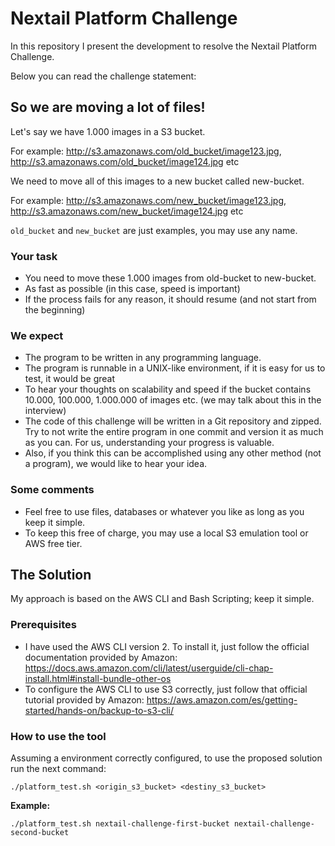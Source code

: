 # Nextail Platform Challenge 

In this repository I present the development to resolve the Nextail Platform Challenge. 

Below you can read the challenge statement:

## So we are moving a lot of files!

Let's say we have 1.000 images in a S3 bucket.

For example: http://s3.amazonaws.com/old_bucket/image123.jpg, http://s3.amazonaws.com/old_bucket/image124.jpg etc

We need to move all of this images to a new bucket called new-bucket.

For example: http://s3.amazonaws.com/new_bucket/image123.jpg, http://s3.amazonaws.com/new_bucket/image124.jpg etc

`old_bucket` and `new_bucket` are just examples, you may use any name.

### Your task

- You need to move these 1.000 images from old-bucket to new-bucket.
- As fast as possible (in this case, speed is important)
- If the process fails for any reason, it should resume (and not start from the beginning)

### We expect

- The program to be written in any programming language. 
- The program is runnable in a UNIX-like environment, if it is easy for us to test, it would be great 
- To hear your thoughts on scalability and speed if the bucket contains 10.000, 100.000, 1.000.000 of images etc. (we may talk about this in the interview)
- The code of this challenge will be written in a Git repository and zipped. Try to not write the entire program in one commit and version it as much as you can. For us, understanding your progress is valuable.
- Also, if you think this can be accomplished using any other method (not a program), we would like to hear your idea.

### Some comments

- Feel free to use files, databases or whatever you like as long as you keep it simple.
- To keep this free of charge, you may use a local S3 emulation tool or AWS free tier. 

## The Solution

My approach is based on the AWS CLI and Bash Scripting; keep it simple.

### Prerequisites

- I have used the AWS CLI version 2. To install it, just follow the official documentation provided by Amazon: 
https://docs.aws.amazon.com/cli/latest/userguide/cli-chap-install.html#install-bundle-other-os
- To configure the AWS CLI to use S3 correctly, just follow that official tutorial provided by Amazon:
https://aws.amazon.com/es/getting-started/hands-on/backup-to-s3-cli/

### How to use the tool

Assuming a environment correctly configured, to use the proposed solution run the next command:

`./platform_test.sh <origin_s3_bucket> <destiny_s3_bucket>`

__Example:__

`./platform_test.sh nextail-challenge-first-bucket nextail-challenge-second-bucket`

